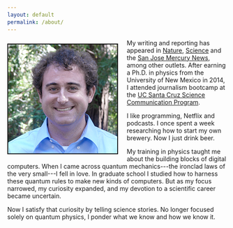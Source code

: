 ```yaml
---
layout: default
permalink: /about/
---
```

<img style="float: left; margin-right: 20px; margin-top: 10px; margin-bottom: 10px; border: 2px solid;" src="/images/bio-cesare.jpg" />

My writing and reporting has appeared in [Nature](https://www.nature.com/news), [Science](https://www.sciencemag.org/news) and the [San Jose Mercury News](https://www.mercurynews.com/), among other outlets. After earning a Ph.D. in physics from the University of New Mexico in 2014, I attended journalism bootcamp at the [UC Santa Cruz Science Communication Program](https://scicom.ucsc.edu).

I like programming, Netflix and podcasts. I once spent a week researching how to start my own brewery. Now I just drink beer.

My training in physics taught me about the building blocks of digital computers. When I came across quantum mechanics---the ironclad laws of the very small---I fell in love. In graduate school I studied how to harness these quantum rules to make new kinds of computers. But as my focus narrowed, my curiosity expanded, and my devotion to a scientific career became uncertain.

Now I satisfy that curiosity by telling science stories. No longer focused solely on quantum physics, I ponder what we know and how we know it.
